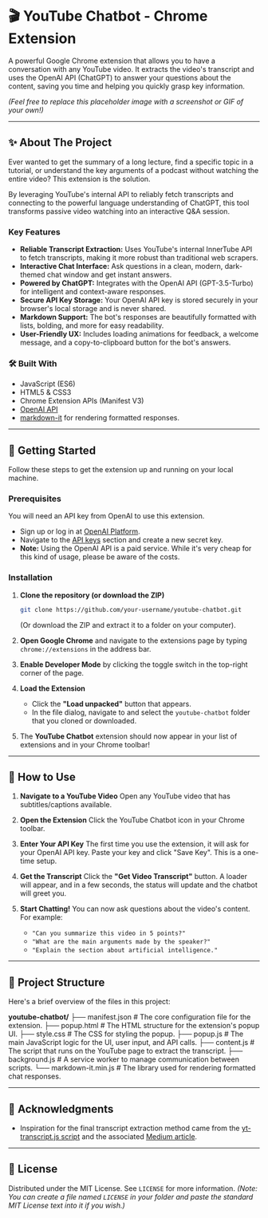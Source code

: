 # 🎬 YouTube Chatbot - Chrome Extension

A powerful Google Chrome extension that allows you to have a conversation with any YouTube video. It extracts the video's transcript and uses the OpenAI API (ChatGPT) to answer your questions about the content, saving you time and helping you quickly grasp key information.

*(Feel free to replace this placeholder image with a screenshot or GIF of your own!)*

---

## ✨ About The Project

Ever wanted to get the summary of a long lecture, find a specific topic in a tutorial, or understand the key arguments of a podcast without watching the entire video? This extension is the solution.

By leveraging YouTube's internal API to reliably fetch transcripts and connecting to the powerful language understanding of ChatGPT, this tool transforms passive video watching into an interactive Q&A session.

### Key Features

- **Reliable Transcript Extraction:** Uses YouTube's internal InnerTube API to fetch transcripts, making it more robust than traditional web scrapers.
- **Interactive Chat Interface:** Ask questions in a clean, modern, dark-themed chat window and get instant answers.
- **Powered by ChatGPT:** Integrates with the OpenAI API (GPT-3.5-Turbo) for intelligent and context-aware responses.
- **Secure API Key Storage:** Your OpenAI API key is stored securely in your browser's local storage and is never shared.
- **Markdown Support:** The bot's responses are beautifully formatted with lists, bolding, and more for easy readability.
- **User-Friendly UX:** Includes loading animations for feedback, a welcome message, and a copy-to-clipboard button for the bot's answers.

### 🛠️ Built With

- JavaScript (ES6)
- HTML5 & CSS3
- Chrome Extension APIs (Manifest V3)
- [OpenAI API](https://platform.openai.com/docs/api-reference)
- [markdown-it](https://github.com/markdown-it/markdown-it) for rendering formatted responses.

---

## 🚀 Getting Started

Follow these steps to get the extension up and running on your local machine.

### Prerequisites

You will need an API key from OpenAI to use this extension.

- Sign up or log in at [OpenAI Platform](https://platform.openai.com/).
- Navigate to the [API keys](https://platform.openai.com/api-keys) section and create a new secret key.
- **Note:** Using the OpenAI API is a paid service. While it's very cheap for this kind of usage, please be aware of the costs.

### Installation

1. **Clone the repository (or download the ZIP)**

   ```sh
   git clone https://github.com/your-username/youtube-chatbot.git
   ```

   (Or download the ZIP and extract it to a folder on your computer).
2. **Open Google Chrome** and navigate to the extensions page by typing `chrome://extensions` in the address bar.
3. **Enable Developer Mode** by clicking the toggle switch in the top-right corner of the page.
4. **Load the Extension**

   - Click the **"Load unpacked"** button that appears.
   - In the file dialog, navigate to and select the `youtube-chatbot` folder that you cloned or downloaded.
5. The **YouTube Chatbot** extension should now appear in your list of extensions and in your Chrome toolbar!

---

## 📖 How to Use

1. **Navigate to a YouTube Video**
   Open any YouTube video that has subtitles/captions available.
2. **Open the Extension**
   Click the YouTube Chatbot icon in your Chrome toolbar.
3. **Enter Your API Key**
   The first time you use the extension, it will ask for your OpenAI API key. Paste your key and click "Save Key". This is a one-time setup.
4. **Get the Transcript**
   Click the **"Get Video Transcript"** button. A loader will appear, and in a few seconds, the status will update and the chatbot will greet you.
5. **Start Chatting!**
   You can now ask questions about the video's content. For example:

   - `"Can you summarize this video in 5 points?"`
   - `"What are the main arguments made by the speaker?"`
   - `"Explain the section about artificial intelligence."`

---

## 📂 Project Structure

Here's a brief overview of the files in this project:

**youtube-chatbot/**
├── manifest.json # The core configuration file for the extension.
├── popup.html # The HTML structure for the extension's popup UI.
├── style.css # The CSS for styling the popup.
├── popup.js # The main JavaScript logic for the UI, user input, and API calls.
├── content.js # The script that runs on the YouTube page to extract the transcript.
├── background.js # A service worker to manage communication between scripts.
└── markdown-it.min.js # The library used for rendering formatted chat responses.


---
## 🙏 Acknowledgments

-   Inspiration for the final transcript extraction method came from the [yt-transcript.js script](https://gist.github.com/iulian-onofrei/9e37b39b972304da1a2729a6338b816a) and the associated [Medium article](https://medium.com/@aqib-2/extract-youtube-transcripts-using-innertube-api-2025-javascript-guide-dc417b762f49).
---
## 📄 License

Distributed under the MIT License. See `LICENSE` for more information.
*(Note: You can create a file named `LICENSE` in your folder and paste the standard MIT License text into it if you wish.)*
